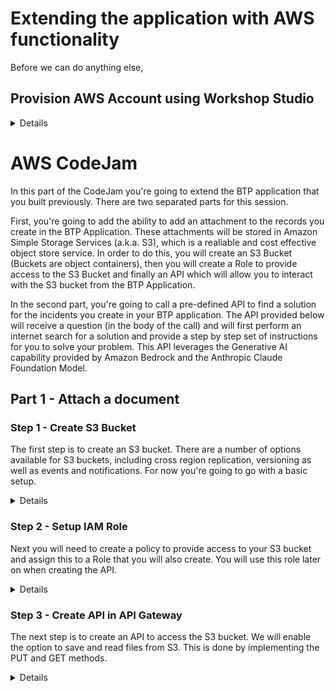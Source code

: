 # Extending the application with AWS functionality

Before we can do anything else, 

## Provision AWS Account using Workshop Studio 

<details>

1. Access this URL or scan the QR code below: 

**https://catalog.us-east-1.prod.workshops.aws/join?access-code=377a-0cdfa0-95** 

![Alt text](../images/image-60.png)

2. Select Email one-time password (OTP)

![Alt text](../images/image-61.png)

3. Provide an Email address that you have access to, then click on **Send passcode**.

You can use your corporate or personal email address. 

![Alt text](../images/image-62.png)


4. Check your email for the passcode. 


![Alt text](../images/image-63.png)


5. Copy this 9-digit into the Passcode field, then click on **Sign in**. 

![Alt text](../images/image-64.png)

![Alt text](../images/image-65.png)

6. You will be prompted to Review and join the event. 

![Alt text](../images/image-66.png)

7. Scroll down to review all the Terms and conditions, then check the box for **I agree with the Terms and Conditions**, and click on **Join event**.

![Alt text](../images/image-67.png)


8. Now you'll be in your Event dashboard, which will look similar to the screenshot below. 

For this CodeJam, you can ignore the top section of the menu on the left and the main content of the workshop. You have to click on the **Open AWS Console** link, as highlighted in RED below. 

![Alt text](../images/image-68.png) 

9. Once the link opens, you will be inside the AWS Console, where all services are available.

You're now ready to go!

![Alt text](../images/image-69.png)

</details>

# AWS CodeJam 

In this part of the CodeJam you're going to extend the BTP application that you built previously. There are two separated parts for this session. 

First, you're going to add the ability to add an attachment to the records you create in the BTP Application. These attachments will be stored in Amazon Simple Storage Services (a.k.a. S3), which is a realiable and cost effective object store service. In order to do this, you will create an S3 Bucket (Buckets are object containers), then you will create a Role to provide access to the S3 Bucket and finally an API which will allow you to interact with the S3 bucket from the BTP Application.

In the second part, you're going to call a pre-defined API to find a solution for the incidents you create in your BTP application. The API provided below will receive a question (in the body of the call) and will first perform an internet search for a solution and provide a step by step set of instructions for you to solve your problem. This API leverages the Generative AI capability provided by Amazon Bedrock and the Anthropic Claude Foundation Model.

## Part 1 - Attach a document

### Step 1 - Create S3 Bucket

The first step is to create an S3 bucket. There are a number of options available for S3 buckets, including cross region replication, versioning as well as events and notifications. For now you're going to go with a basic setup. 

<details>
1. Access S3 Console

Enter S3 in the search bar and select S3 from the dropdown menu.

![Alt text](../images/image-72.jpeg)

2. Create bucket

On the main S3 console, click on the Create bucket button on the right

![Alt text](../images/image-71.jpeg)

3. Enter bucket name

Enter a bucket name. The bucket name needs to be unique across all AWS accounts. 

A good idea would be to call it <your_name-teched-codejam>.

![Alt text](../images/image-70.jpeg)

4. Scroll down and click on Create bucket

![Alt text](../images/image-3.png)

5. Access the S3 bucket to retrieve the bucket resource name

This will be required on a subsequent step, when we need to provide authorise our API to access to the S3 Bucket
Click on the bucket name on the list

![Alt text](../images/image-4.png)

6. Select Properties

![Alt text](../images/image-5.png)

7. Copy the Amazone Resource Name (ARN)

Clicking on the button to the left of the name will copy the ARN.

![Alt text](../images/image-6.png)

That's the S3 bucket created. 
</details>

### Step 2 - Setup IAM Role

Next you will need to create a policy to provide access to your S3 bucket and assign this to a Role that you will also create. You will use this role later on when creating the API. 


<details>
1. Access IAM console

On the search bar, type IAM (Identity Access Management), and select IAM from the menu.

![Alt text](../images/image-7.png)

2. Create Policy

Select policies from the left side panel

 ![Alt text](../images/image-8.png)
 
Click on the Create policy button

 ![Alt text](../images/image-9.png)


Switch the policy editor to JSON clicking on the button 

![Alt text](../images/image-10.png)

Copy and paste the following policy in the Policy Editor.
Replace the resource with the ARN you copied before, or just replace the <your_bucket> text with the name of your bucket (without <>). Ensure that the /* is included at the end of the ARN.
This policy enables access to read and write objects from your S3 bucket as well as listing objects within the bucket. 

```
{
    "Version": "2012-10-17",
    "Statement": [
        {
            "Effect": "Allow",
            "Action": [
                "s3:PutObject",
                "s3:GetObject",
                "s3:ListBucket"		
            ],
            "Resource": "arn:aws:s3:::<your_bucket>/*"
        }
}
```

![Alt text](../images/image-11.png)

Click next and enter a policy name

![Alt text](../images/image-12.png)

Scroll down and click Create policy

![Alt text](../images/image-13.png)

You can now search and see your policy.

![Alt text](../images/image-14.png)

3. Create Role

Select the Roles menu entry from the side panel

![Alt text](../images/image-15.png)

Click Create role

![Alt text](../images/image-16.png)

On the next screen, select Custom trust policy. This will enable the role we're creating to be used by our API. The action sts:AssumeRole allows a service or instance to adopt a role while it is performing an action. The service "apigateway.amazonaws.com" specifies that we're allowing the API Gateway service to use this role. 
Copy the following code and paste it on the Custom trust policy section
```
{
    "Version": "2012-10-17",
    "Statement": [
        {
        "Sid": "",
        "Effect": "Allow",
        "Principal": {
            "Service": "apigateway.amazonaws.com"
        },
        "Action": "sts:AssumeRole"
        }
    ]
} 
```

![Alt text](../images/image-17.png)

Scroll down and click Next

![Alt text](../images/image-18.png)

On the next screen, you will add the policy you just created to this role. Search for the policy and select it using the checkbox next to the name. Click Next. 

![Alt text](../images/image-19.png)

Enter a name for your role

![Alt text](../images/image-20.png)

Scroll down and click Create role

![Alt text](../images/image-21.png)

4. Get Amazon Resource Name (ARN) for the role.

This will be required for to create the API. Search for your role and click on the name.

![Alt text](../images/image-22.png)

Copy the ARN. You can click on the button on the left to do so. 

![Alt text](../images/image-23.png)

</details>

### Step 3 - Create API in API Gateway

The next step is to create an API to access the S3 bucket. 
We will enable the option to save and read files from S3.
This is done by implementing the PUT and GET methods.

<details>


1. Access API Gateway

Search for API Gateway and click on the service on the menu

![Alt text](../images/image-24.png)


2.	Select **REST API - Build**

On the API Gateway screen, scroll down to REST API

![Alt text](../images/aws-20.png)

Click Build


3.	Select **New API**, enter your **API name** and leave **Endpoint Type = Regional**. Click **Create API**

![Alt text](../images/aws-21.png)

4.	Create Resource **{folder}**.  

Ensure you enter **{folder}** for the **Resource Name** and **Resource Path** field.  


![Alt text](../images/aws-22.png)

![Alt text](../images/image-14.png)

5.	Create resource **{item}** under {folder}. 

Ensure you enter **{item}** for both the **Resource Name** and **Resource Path** field. 

![Alt text](../images/image-15.png)

![Alt text](../images/image-16-2.png)

6.	Create method **PUT** under {item}

Ensure **{item}** is selected

![Alt text](../images/aws-26.png)

7.	Select **PUT** and click on the refresh button next to it to view the form.
    
![Alt text](../images/aws-27.png)

8.	Update with the following information. Leave the rest as default/blank.

```
Integration type: AWS Service
AWS Region: your region
AWS Service: Simple Storage Service (S3)
HTTP Method: PUT
Action Type: Use path override
Path override: {bucket}/{object}
Execution Role: resource name for the role created in the previous section.
```

![Alt text](../images/aws-28.png)

9.	In the next screen select **Integration Request**.

We need to map the path (bucket/object) to the resources we created (folder/item)
    
![Alt text](../images/aws-29.png)
    
10.	Expand URL Path Parameters and select Add path.
    
![Alt text](../images/aws-30.png)
    
11.	Enter the following mappings

```
Name: bucket - Mapped from: method.request.path.folder 
Name: object – Mapped from: method.request.path.item
```

![Alt text](../images/aws-31.png)

Make sure you click on the tick after entering the second line:

![Alt text](../images/aws-32.png)

12.	Go back by selecting Method Execution at the top and select **Create Method**, to define the **GET** method

![Alt text](../images/aws-33.png)

![Alt text](../images/image-400.png)

13.	Use the same settings from the PUT method, except for the HTTP method (GET in this case)

![Alt text](../images/aws-34.png)

14.	Enter the URL Path Parameters (same parameters used for the PUT Method)

![Alt text](../images/aws-35.png)

15.	Click on Method Execution to go back

![Alt text](../images/aws-36.png)

16. You need to map the Content-Type so the API can display the files in the browsers. Select **Method Response**

![Alt text](../images/image-500.png)

17. Expand the HTTP Status 200 and remove the Content type 'application/json' by clicking on the x 

![Alt text](../images/image-600.png)

18. Add Content-Type as Response Header. Select Add Header and enter 'Content-Type'.

![Alt text](../images/image-700.png)

![Alt text](../images/image-800.png)

Click on the tick button to accept the changes. 

Go back to the previous step by clicking on **Method Execution** at the top. 

![Alt text](../images/image-900.png)


19. Map the Content-Type from the file retrieved from S3. Select **Integration Response** 

![Alt text](../images/image-1000.png)

Expand the line by clicking in the triangle and select the change (pencil button) for the Content-Type Response header.

![Alt text](../images/image-1100.png)

Update the mapping with the following value and click the tick button. 

``` 
integration.response.header.Content-Type
```

Click on **Method Execution** to go back

![Alt text](../images/image-1200.png)


20. Enable **CORS**

From the actions menu, select **Enable CORS**

![Alt text](../images/image-13.png)

Ensure both PUT and GET methods are selected. Click on **Enable CORS and replace existing CORS headers**

![Alt text](../images/image-100.png)

![Alt text](../images/image-200.png)

![Alt text](../images/image-300.png)
    
Please note that when enabling CORS, the Method Response and Integration Responses will be updated and an entry for Access-Control-Allow-Origin added. No action is required but you will notice this as an additional value.

21.	Click on Settings on the left side to configure the Binary Media Types supported.

    ![Alt text](../images/aws-37.png)



22.	Scroll down, click on **Add Binary Media Type** and enter **application/pdf**


    This will configure binary support for PDF files.

    ![Alt text](../images/image-1400.png)

    Click on **Save Changes**. 

23.	 Navigate back to the Resources Method by clicking on **Resources**

 ![Alt text](../images/image-00.png)



26.	Deploy API
    
    Click on the **Actions** dropdown and select Deploy API

    ![Alt text](../images/aws-42.png)

27.	Create a New Stage, enter a Stage name, Stage description and Deployment description and click Deploy

    ![Alt text](../images/aws-43.png)

28.	Leave all settings with their default values and click Save Changes
    
    ![Alt text](../images/aws-44.png)

    You will find the URL for your API at the top of this page, under Invoke URL. Note down this Invoke URL.

</details>

